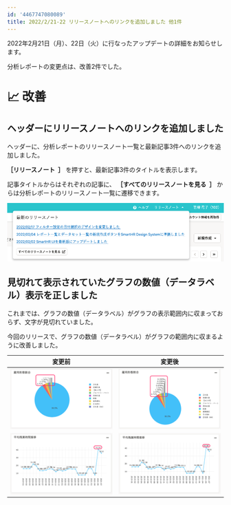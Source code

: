```yaml
---
id: '4467747080089'
title: 2022/2/21-22 リリースノートへのリンクを追加しました 他1件
---
```

2022年2月21日（月）、22日（火）に行なったアップデートの詳細をお知らせします。

分析レポートの変更点は、改善2件でした。

# 📈 改善

## ヘッダーにリリースノートへのリンクを追加しました

ヘッダーに、分析レポートのリリースノート一覧と最新記事3件へのリンクを追加しました。

 **［リリースノート  ］** を押すと、最新記事3件のタイトルを表示します。

記事タイトルからはそれぞれの記事に、 **［すべてのリリースノートを見る  ］** からは分析レポートのリリースノート一覧に遷移できます。

![](./_______.png)

## 見切れて表示されていたグラフの数値（データラベル）表示を正しました

これまでは、グラフの数値（データラベル）がグラフの表示範囲内に収まっておらず、文字が見切れていました。

今回のリリースで、グラフの数値（データラベル）がグラフの範囲内に収まるように改善しました。

| **変更前** | **変更後** |
| --- | --- |
| ![before-1.png](./before-1.png) | ![after-1.png](./after-1.png) |
| ![before-2.png](./before-2.png) | ![after-2.png](./after-2.png) |
